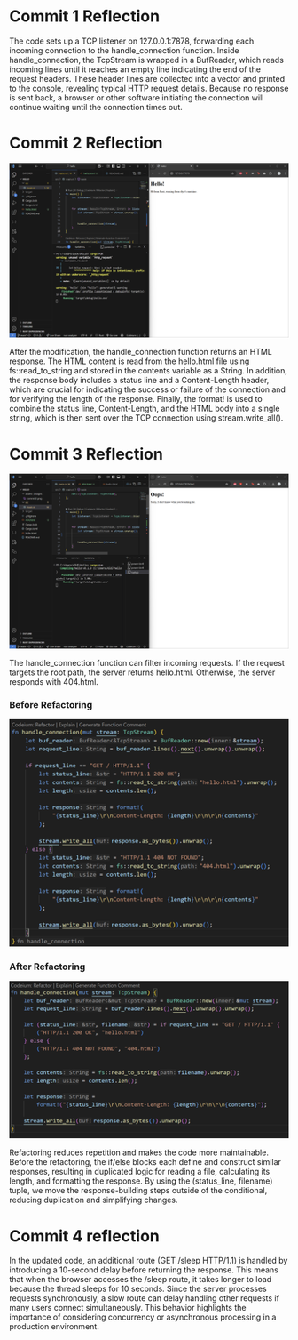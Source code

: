 # Commit 1 Reflection

The code sets up a TCP listener on 127.0.0.1:7878, forwarding each incoming connection to the handle_connection function. Inside handle_connection, the TcpStream is wrapped in a BufReader, which reads incoming lines until it reaches an empty line indicating the end of the request headers. These header lines are collected into a vector and printed to the console, revealing typical HTTP request details. Because no response is sent back, a browser or other software initiating the connection will continue waiting until the connection times out.

# Commit 2 Reflection
![Commit 2 screen capture](assets/images/commit2.png)

After the modification, the handle_connection function returns an HTML response. The HTML content is read from the hello.html file using fs::read_to_string and stored in the contents variable as a String. In addition, the response body includes a status line and a Content-Length header, which are crucial for indicating the success or failure of the connection and for verifying the length of the response. Finally, the format! is used to combine the status line, Content-Length, and the HTML body into a single string, which is then sent over the TCP connection using stream.write_all().


# Commit 3 Reflection
![Commit 3 screen capture](assets/images/commit3.png)

The handle_connection function can filter incoming requests. If the request targets the root path, the server returns hello.html. Otherwise, the server responds with 404.html.

### Before Refactoring
![Commit 3 Before](assets/images/before.png)

### After Refactoring
![Commit 3 After](assets/images/after.png)

Refactoring reduces repetition and makes the code more maintainable. Before the refactoring, the if/else blocks each define and construct similar responses, resulting in duplicated logic for reading a file, calculating its length, and formatting the response. By using the (status_line, filename) tuple, we move the response-building steps outside of the conditional, reducing duplication and simplifying changes.

# Commit 4 reflection
In the updated code, an additional route (GET /sleep HTTP/1.1) is handled by introducing a 10-second delay before returning the response. This means that when the browser accesses the /sleep route, it takes longer to load because the thread sleeps for 10 seconds. Since the server processes requests synchronously, a slow route can delay handling other requests if many users connect simultaneously. This behavior highlights the importance of considering concurrency or asynchronous processing in a production environment.







